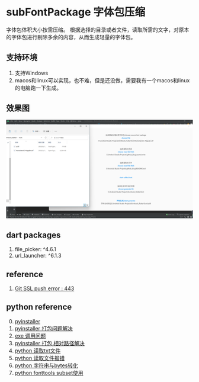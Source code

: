 # subFontPackage 字体包压缩

字体包体积大小按需压缩。
根据选择的目录或者文件，读取所需的文字，对原本的字体包进行剔除多余的内容，从而生成轻量的字体包。

## 支持环境

1. 支持Windows
2. macos和linux可以实现，也不难，但是还没做，需要我有一个macos和linux的电脑跑一下生成。

## 效果图
![subfont pic](https://github.com/shAdow-XJY/subFontPackage/blob/master/sub_font_package.png)

## dart packages
1. file_picker: ^4.6.1
2. url_launcher: ^6.1.3

## reference
1. [Git SSL push error : 443 ](https://blog.csdn.net/qq_41592945/article/details/114324149)

## python reference
0. [pyinstaller](https://blog.csdn.net/qq_41946961/article/details/107784859#:~:text=PyInstaller,%E5%88%B6%E4%BD%9C%E5%87%BA%E6%9D%A5%E7%9A%84%E6%89%A7%E8%A1%8C%E6%96%87%E4%BB%B6%E5%B9%B6%E4%B8%8D%E6%98%AF%E8%B7%A8%E5%B9%B3%E5%8F%B0%E7%9A%84%EF%BC%8C%E5%A6%82%E6%9E%9C%E9%9C%80%E8%A6%81%E4%B8%BA%E4%B8%8D%E5%90%8C%E5%B9%B3%E5%8F%B0%E6%89%93%E5%8C%85%EF%BC%8C%E5%B0%B1%E8%A6%81%E5%9C%A8%E7%9B%B8%E5%BA%94%E5%B9%B3%E5%8F%B0%E4%B8%8A%E8%BF%90%E8%A1%8CPyInstaller%E8%BF%9B%E8%A1%8C%E6%89%93%E5%8C%85%E3%80%82)
1. [pyinstaller 打包问题解决](https://blog.csdn.net/weixin_41946088/article/details/121622392?utm_medium=distribute.pc_relevant.none-task-blog-2~default~baidujs_title~default-0-121622392-blog-117998471.pc_relevant_antiscanv3&spm=1001.2101.3001.4242.1&utm_relevant_index=3)
2. [exe 调用问题](https://blog.csdn.net/anjie1922/article/details/101126537)
3. [pyinstaller 打包,相对路径解决](https://blog.csdn.net/vample/article/details/86476822)
4. [python 读取txt文件](https://www.php.cn/python-tutorials-424790.html)
5. [python 读取文件报错](https://blog.csdn.net/ooooooobh/article/details/105663790)
6. [python 字符串与bytes转化](https://www.cnblogs.com/haitaoli/p/10587257.html)
7. [python fonttools subset使用](https://duoduokou.com/python/50861899005552781266.html)